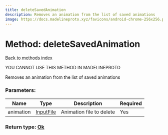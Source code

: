 ```yaml
---
title: deleteSavedAnimation
description: Removes an animation from the list of saved animations
image: https://docs.madelineproto.xyz/favicons/android-chrome-256x256.png
---
```

# Method: deleteSavedAnimation  
[Back to methods index](index.md)


YOU CANNOT USE THIS METHOD IN MADELINEPROTO


Removes an animation from the list of saved animations

### Parameters:

| Name     |    Type       | Description | Required |
|----------|---------------|-------------|----------|
|animation|[InputFile](../types/InputFile.md) | Animation file to delete | Yes|


### Return type: [Ok](../types/Ok.md)

